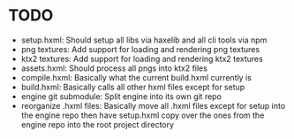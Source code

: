 # TODO

- setup.hxml: Should setup all libs via haxelib and all cli tools via npm
- png textures: Add support for loading and rendering png textures
- ktx2 textures: Add support for loading and rendering ktx2 textures
- assets.hxml: Should process all pngs into ktx2 files
- compile.hxml: Basically what the current build.hxml currently is
- build.hxml: Basically calls all other hxml files except for setup
- engine git submodule: Split engine into its own git repo
- reorganize .hxml files: Basically move all .hxml files except for setup into the engine repo then have setup.hxml copy over the ones from the engine repo into the root project directory
